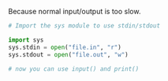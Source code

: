 Because normal input/output is too slow.
```python
# Import the sys module to use stdin/stdout

import sys
sys.stdin = open("file.in", "r")
sys.stdout = open("file.out", "w")

# now you can use input() and print()
```
